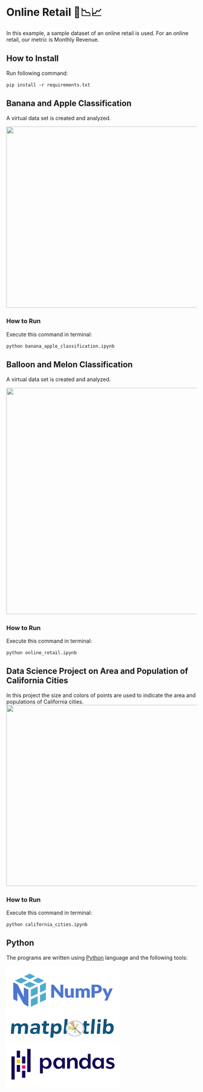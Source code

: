 # Online Retail 🛒📉📈

In this example, a sample dataset of an online retail is used. For an online retail, our metric is Monthly Revenue. 

## How to Install
Run following command:
```
pip install -r requirements.txt
```

## Banana and Apple Classification
A virtual data set is created and analyzed.

<img src="banana and apple classification\banana_apple.jpg" width="640" height="480">

### How to Run
Execute this command in terminal:
```
python banana_apple_classification.ipynb
```

## Balloon and Melon Classification
A virtual data set is created and analyzed.

<img src="balloon and melon classification\balloon_melon.jpg" width="600" height="600">

### How to Run
Execute this command in terminal:
```
python online_retail.ipynb
```

## Data Science Project on Area and Population of California Cities
In this project the size and colors of points are used to indicate the area and populations of California cities.
<img src="California cities\california_cities.jpg" width="640" height="480">

### How to Run
Execute this command in terminal:
```
python california_cities.ipynb
```

## Python
The programs are written using [Python](https://www.python.org/) language and the following tools:

<img src="pics/numpy.png" width="300" height="128.2">
<img src="pics/matplotlib.png" width="300" height="65.36">
<img src="pics/pandas.png" width="300" height="121.25">